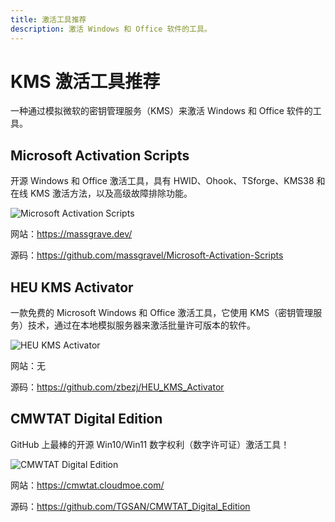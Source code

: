 ```yaml
---
title: 激活工具推荐
description: 激活 Windows 和 Office 软件的工具。
---
```


# KMS 激活工具推荐

一种通过模拟微软的密钥管理服务（KMS）来激活 Windows 和 Office 软件的工具。

## Microsoft Activation Scripts

开源 Windows 和 Office 激活工具，具有 HWID、Ohook、TSforge、KMS38 和在线 KMS 激活方法，以及高级故障排除功能。

<ClientOnly><Img src="/images/software/lists/life/kms-activator/microsoft-activation-scripts.webp" alt="Microsoft Activation Scripts" /></ClientOnly>

网站：https://massgrave.dev/

源码：https://github.com/massgravel/Microsoft-Activation-Scripts

## HEU KMS Activator

一款免费的 Microsoft Windows 和 Office 激活工具，它使用 KMS（密钥管理服务）技术，通过在本地模拟服务器来激活批量许可版本的软件。

<ClientOnly><Img src="/images/software/lists/life/kms-activator/heu-kms-activator.webp" alt="HEU KMS Activator" /></ClientOnly>

网站：无

源码：https://github.com/zbezj/HEU_KMS_Activator

## CMWTAT Digital Edition

GitHub 上最棒的开源 Win10/Win11 数字权利（数字许可证）激活工具！

<ClientOnly><Img src="/images/software/lists/life/kms-activator/cmwtat-digital-edition.webp" alt="CMWTAT Digital Edition" /></ClientOnly>

网站：https://cmwtat.cloudmoe.com/

源码：https://github.com/TGSAN/CMWTAT_Digital_Edition